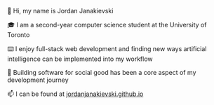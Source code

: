 👋 Hi, my name is Jordan Janakievski

🎓 I am a second-year computer science student at the University of Toronto

⌨️ I enjoy full-stack web development and finding new ways artificial intelligence can be implemented into my workflow

📌 Building software for social good has been a core aspect of my development journey

📫 I can be found at [jordanjanakievski.github.io](https://jordanjanakievski.github.io)


<!---
jordanjanakievski/jordanjanakievski is a ✨ special ✨ repository because its `README.md` (this file) appears on your GitHub profile.
You can click the Preview link to take a look at your changes.
--->
